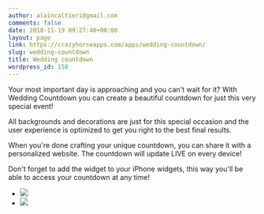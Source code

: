 ```yaml
---
author: alaincaltieri@gmail.com
comments: false
date: 2018-11-19 09:27:40+00:00
layout: page
link: https://crazyhorseapps.com/apps/wedding-countdown/
slug: wedding-countdown
title: Wedding countdown
wordpress_id: 158
---
```





Your most important day is approaching and you can't wait for it? With Wedding Countdown you can create a beautiful countdown for just this very special event!







All backgrounds and decorations are just for this special occasion and the user experience is optimized to get you right to the best final results.







When you're done crafting your unique countdown, you can share it with a personalized website. The countdown will update LIVE on every device!







Don't forget to add the widget to your iPhone widgets, this way you'll be able to access your countdown at any time!








[](https://itunes.apple.com/us/app/wedding-countdown-with-widget/id1251450513?mt=8)













  * ![](https://crazyhorseapps.com/wp-content/uploads/2018/12/05_goal_framed_final-576x1024.jpg)
  * ![](https://crazyhorseapps.com/wp-content/uploads/2018/12/02_widgets_framed_final-576x1024.jpg)


